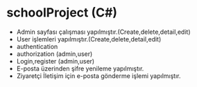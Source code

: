 # schoolProject (C#)
- Admin sayfası çalışması yapılmıştır.(Create,delete,detail,edit)
- User işlemleri yapılmıştır.(Create,delete,detail,edit)
- authentication
- authorization (admin,user)
- Login,register (admin,user)
- E-posta üzerinden şifre yenileme yapılmıştır.
- Ziyaretçi İletişim için e-posta gönderme işlemi yapılmıştır.
